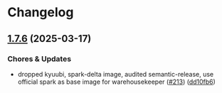 # Changelog

## [1.7.6](https://github.com/miracum/util-images/compare/spark-delta-v1.7.5...spark-delta-v1.7.6) (2025-03-17)


### Chores & Updates

* dropped kyuubi, spark-delta image, audited semantic-release, use official spark as base image for warehousekeeper ([#213](https://github.com/miracum/util-images/issues/213)) ([dd10fb6](https://github.com/miracum/util-images/commit/dd10fb6405f1929aa45e2b09722a08ad792cecfe))

